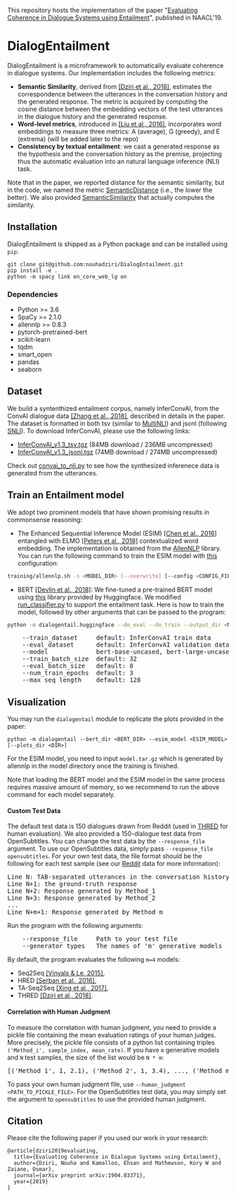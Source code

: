 This repository hosts the implementation of the paper 
"[Evaluating Coherence in Dialogue Systems using Entailment](https://arxiv.org/abs/1904.03371)",
published in NAACL'19.

# DialogEntailment

<!-- [![CircleCI](https://circleci.com/gh/nouhadziri/DialogEntailment.svg?style=svg)](https://circleci.com/gh/nouhadziri/DialogEntailment) -->

DialogEntailment is a microframework to automatically evaluate coherence in dialogue systems. Our implementation includes the following metrics:
 - __Semantic Similarity__, derived from [\[Dziri et al., 2018\]](https://arxiv.org/abs/1811.01063), estimates the correspondence 
 between the utterances in the conversation history and the generated response. The metric is acquired by computing the cosine
distance between the embedding vectors of the test utterances in the dialogue history and the generated response.  
 - __Word-level metrics__, introduced in [\[Liu et al., 2016\]](https://aclweb.org/anthology/D16-1230), incorporates word embeddings to measure three metrics: A (average), G (greedy), and E (extrema) (will be added later to the repo)
 - __Consistency by textual entailment__: we cast a generated response as the hypothesis and the conversation history as the
premise, projecting thus the automatic evaluation into an natural language inference (NLI) task.

Note that in the paper, we reported distance for the semantic similarity, but in the code, we named the metric [SemanticDistance](dialogentail/semantic_distance.py) (i.e., the lower the better). We also provided [SemanticSimilarity](dialogentail/semantic_similarity.py) that actually computes the similarity.

## Installation
DialogEntailment is shipped as a Python package and can be installed using `pip`: 
```
git clone git@github.com:nouhadziri/DialogEntailment.git
pip install -e .
python -m spacy link en_core_web_lg en
```

### Dependencies
- Python >= 3.6
- SpaCy >= 2.1.0
- allennlp >= 0.8.3
- pytorch-pretrained-bert
- scikit-learn
- tqdm
- smart_open
- pandas
- seaborn


## Dataset
We build a syntenthized entailment corpus, namely InferConvAI, 
from the ConvAI dialogue data [\[Zhang et al., 2018\]](https://arxiv.org/abs/1801.07243), described in details in the paper. The dataset is formatted in both tsv (similar to [MultiNLI](https://www.nyu.edu/projects/bowman/multinli/)) and jsonl (following [SNLI](https://nlp.stanford.edu/projects/snli/)). To download InferConvAI, please use the following links:
 - [InferConvAI_v1.3_tsv.tgz](https://s3.ca-central-1.amazonaws.com/ehsk-research/data/InferConvAI/InferConvAI_v1.3_tsv.tgz) (84MB download / 236MB uncompressed)
 - [InferConvAI_v1.3_jsonl.tgz](https://s3.ca-central-1.amazonaws.com/ehsk-research/data/InferConvAI/InferConvAI_v1.3_jsonl.tgz) (74MB download / 274MB uncompressed)
 
Check out [convai_to_nli.py](dialogentail/preprocessing/convai_to_nli.py) to see how the synthesized inferenece data is generated from the utterances. 
 
## Train an Entailment model 
We adopt two prominent models that have shown promising results in commonsense reasoning: 

- The Enhanced Sequential Inference Model (ESIM) [\[Chen et al., 2016\]](https://arxiv.org/abs/1609.06038) entangled with ELMO [\[Peters et al., 2018\]](https://arxiv.org/abs/1802.05365) contextualized word embedding. The implementation is obtained from the [AllenNLP](https://allennlp.org/) library. You can run the following command to train the ESIM model with [this](training/configs/esim_elmo.jsonnet) configuration:
```bash
training/allennlp.sh -s <MODEL_DIR> [--overwrite] [--config <CONFIG_FILE>]
```
- BERT [\[Devlin et al., 2018\]](https://arxiv.org/abs/1810.04805): We fine-tuned a pre-trained BERT model using [this](https://github.com/huggingface/pytorch-pretrained-BERT) 
library provided by Huggingface. We modified [run_classifier.py](https://github.com/huggingface/pytorch-pretrained-BERT/blob/master/examples/run_classifier.py) to support the entailment task. Here is how to train the model, followed by other arguments that can be passed to the program: 
```bash
python -m dialogentail.huggingface --do_eval --do_train --output_dir <MODEL_DIR>
```
<pre>
    --train_dataset     default: InferConvAI train data
    --eval_dataset      default: InferConvAI validation data
    --model             bert-base-uncased, bert-large-uncased (default: bert-base-uncased)
    --train_batch_size  default: 32
    --eval_batch_size   default: 8
    --num_train_epochs  default: 3
    --max_seq_length    default: 128
</pre>

## Visualization
You may run the `dialogentail` module to replicate the plots provided in the paper:
```
python -m dialogentail --bert_dir <BERT_DIR> --esim_model <ESIM_MODEL> [--plots_dir <DIR>]
```
For the ESIM model, you need to input `model.tar.gz` which is generated by allennlp in the model directory once the training is finished.

Note that loading the BERT model and the ESIM model in the same process requires massive amount of memory, so we recommend to run the above command for each model separately.

#### Custom Test Data
The default test data is 150 dialogues drawn from Reddit (used in [THRED](https://github.com/nouhadziri/THRED) for human evaluation). We also provided a 150-dialogue test data from OpenSubtitles. You can change the test data by the `--response_file` argument. To use our OpenSubtitles data, simply pass `--response_file opensubtitles`.
For your own test data, the file format should be the following for each test sample (see our [Reddit]() data for more information):
<pre>
Line N: TAB-separated utterances in the conversation history
Line N+1: the ground-truth response
Line N+2: Response generated by Method_1
Line N+3: Response generated by Method_2
...
Line N+m+1: Response generated by Method_m  
</pre>

Run the program with the following arguments:
<pre>
    --response_file     Path to your test file
    --generator_types   The names of 'm' generative models
</pre>

By default, the program evaluates the following `m=4` models:
 - Seq2Seq [\[Vinyals & Le, 2015\]](https://arxiv.org/abs/1506.05869),
 - HRED [\[Serban et al., 2016\]](https://arxiv.org/abs/1507.04808),
 - TA-Seq2Seq [\[Xing et al., 2017\]](https://arxiv.org/abs/1606.08340),
 - THRED [\[Dziri et al., 2018\]](https://arxiv.org/abs/1811.01063).

#### Correlation with Human Judgment
To measure the correlation with human judgment, you need to provide a pickle file 
containing the mean evaluation ratings of your human judges. More precisely, the pickle file consists of a python list 
containing triples `('Method_i', sample_index, mean_rate)`. 
If you have `m` generative models and `N` test samples, the size of the list would be `N * m`:
<pre>
[('Method_1', 1, 2.1), ('Method_2', 1, 3.4), ..., ('Method_m', 1, 2.6), ('Method_1', 2, 0.2), ...]
</pre>

To pass your own human judgment file, use `--human_judgment <PATH_TO_PICKLE_FILE>`. For the OpenSubtitles test data, you may simply set the argument to `opensubtitles` to use the provided human judgment.

## Citation
Please cite the following paper if you used our work in your research:
```
@article{dziri2019evaluating,
  title={Evaluating Coherence in Dialogue Systems using Entailment},
  author={Dziri, Nouha and Kamalloo, Ehsan and Mathewson, Kory W and Zaiane, Osmar},
  journal={arXiv preprint arXiv:1904.03371},
  year={2019}
}
```
